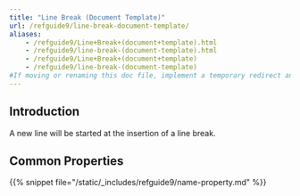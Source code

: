```yaml
---
title: "Line Break (Document Template)"
url: /refguide9/line-break-document-template/
aliases:
    - /refguide9/Line+Break+(document+template).html
    - /refguide9/line-break-(document-template).html
    - /refguide9/Line+Break+(document+template)
    - /refguide9/line-break-(document-template)
#If moving or renaming this doc file, implement a temporary redirect and let the respective team know they should update the URL in the product. See Mapping to Products for more details.
---
```


## Introduction

A new line will be started at the insertion of a line break.

## Common Properties

{{% snippet file="/static/_includes/refguide9/name-property.md" %}}

